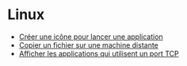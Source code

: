 # Linux

* [Créer une icône pour lancer une application](desktop-files.md)
* [Copier un fichier sur une machine distante](remote-copy.md)
* [Afficher les applications qui utilisent un port TCP](netstat.md)

